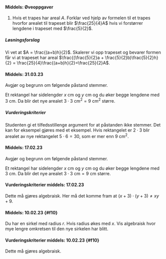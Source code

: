 
#### Middels:  Øveoppgaver

1. Hvis et trapes har areal $A$. Forklar ved hjelp av formelen til et trapes hvorfor arealet til trapeset blir $\frac{25}{4}A$ hvis vi forstørrer lengdene i trapeset med $\frac{5}{2}$.

##### Løsningsforslag

Vi vet at $A = \frac{(a+b)h}{2}$. Skalerer vi opp trapeset og bevarer formen får vi at trapeset har areal $\frac{(\frac{5}{2}a + \frac{5}{2}b)\frac{5}{2}h}{2} = \frac{25}{4}\frac{(a+b)h}{2}=\frac{25}{2}A$.


#### Middels:  31.03.23

Avgjør og begrunn om følgende påstand stemmer.

Et rektangel har sidelengder $x$ cm og $y$ cm og du øker begge lengdene med $3$ cm. Da blir det nye arealet $3\cdot 3$ cm$^2= 9$ cm$^2$ større.

##### Vurderingskriterier

Studenten gi et tilfedsstillenge argument for at påstanden ikke stemmer. Det kan for eksempel gjøres med et eksempel. Hvis rektangelet er $2\cdot 3$ blir arealet av nye rektangelet $5\cdot6 = 30$, som er mer enn $9$ cm$^2$.


#### Middels:  17.02.23

Avgjør og begrunn om følgende påstand stemmer.

Et rektangel har sidelengder $x$ cm og $y$ cm og du øker begge lengdene med $3$ cm. Da blir det nye arealet $3\cdot 3$ cm$= 9$ cm større.

#### Vurderingskriterier middels:  17.02.23

Dette må gjøres algebraisk. Her må det komme fram at $(x+3)\cdot (y+3) \neq xy + 9$.


#### Middels:  10.02.23 {#f10}

Du har en sirkel med radius $r$. Hvis radius økes med $x$. Vis algebraisk hvor mye lengre omkretsen til den nye sirkelen har blitt.

#### Vurderingskriterier middels:  10.02.23 {#f10}

Dette må gjøres algebraisk.

